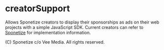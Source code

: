 # creatorSupport
Allows Sponetize creators to display their sponsorships as ads on their web projects with a simple JavaScript SDK.
Current creators can refer to [Sponetize](https://sponetize.marshallsmom.com) for implementation information.

(C) Sponetize c/o Vee Media. All rights reserved.
